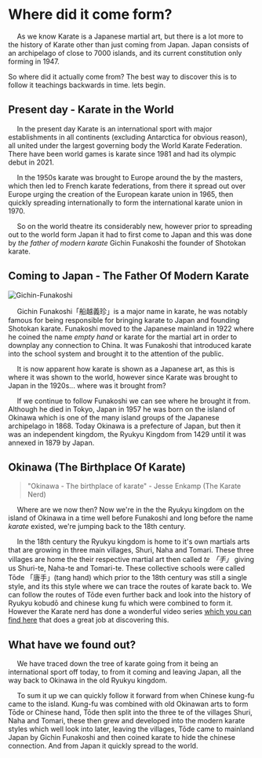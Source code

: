 # Where did it come form?

&emsp; As we know Karate is a Japanese martial art, but there is a lot more to the history of Karate other than just coming from Japan. Japan consists of an archipelago of close to 7000 islands, and its current constitution only forming in 1947.

So where did it actually come from? The best way to discover this is to follow it teachings backwards in time. lets begin.

## Present day - Karate in the World

&emsp; In the present day Karate is an international sport with major establishments in all continents (excluding Antarctica for obvious reason), all united under the largest governing body the World Karate Federation. There have been world games is karate since 1981 and had its olympic debut in 2021.

&emsp; In the 1950s karate was brought to Europe around the by the masters, which then led to French karate federations, from there it spread out over Europe urging the creation of the European karate union in 1965, then quickly spreading internationally to form the international karate union in 1970.  

&emsp; So on the world theatre its considerably new, however prior to spreading out to the world form Japan it had to first come to Japan and this was done by *the father of modern karate* Gichin Funakoshi the founder of Shotokan karate.

## Coming to Japan - The Father Of Modern Karate
![Gichin-Funakoshi](/images/Gichin-Funakoshi.gif)

&emsp; Gichin Funakoshi「船越義珍」is a major name in karate, he was notably famous for being responsible for bringing karate to Japan and founding Shotokan karate. Funakoshi moved to the Japanese mainland in 1922 where he coined the name *empty hand* or karate for the martial art in order to downplay any connection to China. It was Funakoshi that introduced karate into the school system and brought it to the attention of the public.

&emsp; It is now apparent how karate is shown as a Japanese art, as this is where it was shown to the world, however since Karate was brought to Japan in the 1920s... where was it brought from?
 
&emsp; If we continue to follow Funakoshi we can see where he brought it from. Although he died in Tokyo, Japan in 1957 he was born on the island of Okinawa which is one of the many island groups of the Japanese archipelago in 1868. Today Okinawa is a prefecture of Japan, but then it was an independent kingdom, the Ryukyu Kingdom from 1429 until it was annexed in 1879 by Japan. 

## Okinawa (The Birthplace Of Karate)
> "Okinawa - The birthplace of karate" - Jesse Enkamp (The Karate Nerd)

&emsp; Where are we now then? Now we're in the the Ryukyu kingdom on the island of Okinawa in a time well before Funakoshi and long before the name *karate* existed, we're jumping back to the 18th century. 

&emsp; In the 18th century the Ryukyu kingdom is home to it's own martials arts that are growing in three main villages, Shuri, Naha and Tomari. These three villages are home the their respective martial art then called *te 「手」* giving us Shuri-te, Naha-te and Tomari-te. These collective schools were called Tōde 「唐手」(tang hand) which prior to the 18th century was still a single style, and its this style where we can trace the routes of karate back to. We can follow the routes of Tōde even further back and look into the history of Ryukyu kobudō and chinese kung fu which were combined to form it. However the Karate nerd has done a wonderful video series [which you can find here](https://youtube.com/playlist?list=PLnepTzrhzuB-6k93Klo0L5GDwiMym3Y9a) that does a great job at discovering this.

## What have we found out?

&emsp; We have traced down the tree of karate going from it being an international sport off today, to from it coming and leaving Japan, all the way back to Okinawa in the old Ryukyu kingdom. 

&emsp; To sum it up we can quickly follow it forward from when Chinese kung-fu came to the island. Kung-fu was combined with old Okinawan arts to form Tōde or Chinese hand, Tōde then split into the three te of the villages Shuri, Naha and Tomari, these then grew and developed into the modern karate styles which well look into later, leaving the villages, Tōde came to mainland Japan by Gichin Funakoshi and then coined karate to hide the chinese connection. And from Japan it quickly spread to the world.
